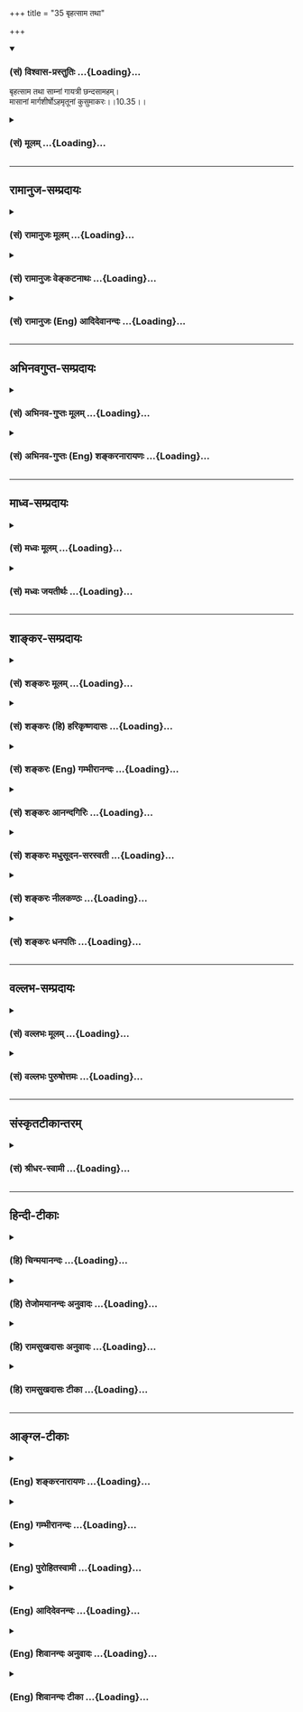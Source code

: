 +++
title = "35 बृहत्साम तथा"

+++
<div class="js_include" newlevelforh1="3" title="(सं) विश्वास-प्रस्तुतिः" unfilled url="/purANam/mahAbhAratam/06-bhIShma-parva/02-bhagavad-gItA-parva/saMskRtam/vishvAsa-prastutiH/10_vibhUti-vistAra-yoga/35_bRhatsAma_tathA.md">
<details open><summary><h3>(सं) विश्वास-प्रस्तुतिः ...{Loading}...</h3></summary>

बृहत्साम तथा साम्नां गायत्री छन्दसामहम्।  
मासानां मार्गशीर्षोऽहमृतूनां कुसुमाकरः।।10.35।।
</details>
</div>
<div class="js_include collapsed" newlevelforh1="3" title="(सं) मूलम्" unfilled url="/purANam/mahAbhAratam/06-bhIShma-parva/02-bhagavad-gItA-parva/saMskRtam/mUlam/10_vibhUti-vistAra-yoga/35_bRhatsAma_tathA.md">
<details><summary><h3>(सं) मूलम् ...{Loading}...</h3></summary>

बृहत्साम तथा साम्नां गायत्री छन्दसामहम्।  
मासानां मार्गशीर्षोऽहमृतूनां कुसुमाकरः।।10.35।।
</details>
</div>


_________________
## रामानुज-सम्प्रदायः
<div class="js_include collapsed" newlevelforh1="3" title="(सं) रामानुजः मूलम्" unfilled url="/purANam/mahAbhAratam/06-bhIShma-parva/02-bhagavad-gItA-parva/saMskRtam/rAmAnujaH/mUlam/10_vibhUti-vistAra-yoga/35_bRhatsAma_tathA.md">
<details><summary><h3>(सं) रामानुजः मूलम् ...{Loading}...</h3></summary>

।।10.35।।**साम्नां बृहत्साम** अहम्; **छन्दसां गायत्रीं अहम्; ऋतूनां
कुसुमाकरः** वसन्तः।

</details>
</div>
<div class="js_include collapsed" newlevelforh1="3" title="(सं) रामानुजः वेङ्कटनाथः" unfilled url="/purANam/mahAbhAratam/06-bhIShma-parva/02-bhagavad-gItA-parva/saMskRtam/rAmAnujaH/venkaTanAthaH/10_vibhUti-vistAra-yoga/35_bRhatsAma_tathA.md">
<details><summary><h3>(सं) रामानुजः वेङ्कटनाथः ...{Loading}...</h3></summary>

  
  
।।10.35।। सामसु बृहत्साम्न उत्कृष्टत्वं श्रुत्यैव सिद्धंबृहच्च वा इदमग्र
रथन्तरं च आस्तां वाक्च वै तन्मनञ्चास्तां वाग्वै रथन्तरं मनो
बृहत्तद्बृहत्पूर्वं ससृजानं रथन्तरमत्यमन्यत तद्रथन्तरं गर्भमधत्त \[म.ता.
\] इति। गायत्र्याश्छन्दसां मातृत्वेनोत्कर्षः श्रुतिषु च्छन्दोविचित्यां च
प्रपञ्चितः। यथा बह्वचोपनिषदि अग्रं वै छन्दसां गायत्री इति। मासेषु
मार्गशीर्षस्यातिशयः वर्षगर्भाधानकालत्वान्मासाधिदेवेषु केशवादिषु प्रथमस्य
केशवस्य मासत्वाद्ब्रतवर्गारम्भकालत्वाच्च। कुसुमाकरशब्देनैव वसन्तस्य
प्रत्यक्षसिद्धः सर्वप्राणिसुखहेतुरतिशयो द्योतितः। वसन्ते वसन्ते ज्योतिषा
यजेत वसन्ते दीक्षयेद्विप्रं ग्रीष्मै राजन्यमेव च इत्यादिभिश्च।  
  

</details>
</div>
<div class="js_include collapsed" newlevelforh1="3" title="(सं) रामानुजः (Eng) आदिदेवानन्दः" unfilled url="/purANam/mahAbhAratam/06-bhIShma-parva/02-bhagavad-gItA-parva/saMskRtam/rAmAnujaH/english/AdidevAnandaH/10_vibhUti-vistAra-yoga/35_bRhatsAma_tathA.md">
<details><summary><h3>(सं) रामानुजः (Eng) आदिदेवानन्दः ...{Loading}...</h3></summary>

10.35 Of Saman hymns, I am the Brhatsaman. Of meters, I am the Gayatri.
Of seasons, I am the season of flowers (spring).

</details>
</div>


_________________
## अभिनवगुप्त-सम्प्रदायः
<div class="js_include collapsed" newlevelforh1="3" title="(सं) अभिनव-गुप्तः मूलम्" unfilled url="/purANam/mahAbhAratam/06-bhIShma-parva/02-bhagavad-gItA-parva/saMskRtam/abhinava-guptaH/mUlam/10_vibhUti-vistAra-yoga/35_bRhatsAma_tathA.md">
<details><summary><h3>(सं) अभिनव-गुप्तः मूलम् ...{Loading}...</h3></summary>

।।10.19 -- 10.42।। हन्त ते कथयिष्यामीत्यादि जगत्स्थित इत्यन्तम्। अहमात्मा
(श्लो. 20) इत्यनेन व्यवच्छेदं वारयति। अन्यथा स्थावराणां हिमालय
इत्यादिवाक्येषु हिमालय एव भगवान् नान्य इति व्यवच्छेदेन;
निर्विभागत्वाभावात् ब्रह्मदर्शनं खण्डितम् अभविष्यत्। यतो यस्याखण्डाकारा
व्याप्तिस्तथा चेतसि न उपारोहति; तां च \[यो\] जिज्ञासति
तस्यायमुपदेशग्रन्थः। तथाहि उपसंहारे ( उपसंहारेण)
भेदाभेदवादं,यद्यद्विभूतिमत्सत्त्वम् (श्लो -- 41) इत्यनेनाभिधाय;
पश्चादभेदमेवोपसंहरति अथवा बहुनैतेन -- विष्टभ्याहमिदं -- एकांशेन जगत्
स्थितः (श्लो -- 42) इति। उक्तं हि -- पादोऽस्य विश्वा भूतानि
त्रिपादस्यामृतं दिवि।। इति -- RV; X; 90; 3प्रजानां सृष्टिहेतुः सर्वमिदं
भगवत्तत्त्वमेव तैस्तेर्विचित्रै रूपैर्भाव्यमानं +++(S
तत्त्वमेतैस्तैर्विचित्रैः रूपैः ; N --,विचित्ररूपै -- )+++ सकलस्य +++(S;N
सकलमस्य)+++ विषयतां यातीति।

</details>
</div>
<div class="js_include collapsed" newlevelforh1="3" title="(सं) अभिनव-गुप्तः (Eng) शङ्करनारायणः" unfilled url="/purANam/mahAbhAratam/06-bhIShma-parva/02-bhagavad-gItA-parva/saMskRtam/abhinava-guptaH/english/shankaranArAyaNaH/10_vibhUti-vistAra-yoga/35_bRhatsAma_tathA.md">
<details><summary><h3>(सं) अभिनव-गुप्तः (Eng) शङ्करनारायणः ...{Loading}...</h3></summary>

10.35 See Comment under 10.42

</details>
</div>


_________________
## माध्व-सम्प्रदायः
<div class="js_include collapsed" newlevelforh1="3" title="(सं) मध्वः मूलम्" unfilled url="/purANam/mahAbhAratam/06-bhIShma-parva/02-bhagavad-gItA-parva/saMskRtam/madhvaH/mUlam/10_vibhUti-vistAra-yoga/35_bRhatsAma_tathA.md">
<details><summary><h3>(सं) मध्वः मूलम् ...{Loading}...</h3></summary>

।।10.35।। Sri Madhvacharya did not comment on this sloka.,

</details>
</div>
<div class="js_include collapsed" newlevelforh1="3" title="(सं) मध्वः जयतीर्थः" unfilled url="/purANam/mahAbhAratam/06-bhIShma-parva/02-bhagavad-gItA-parva/saMskRtam/madhvaH/jayatIrthaH/10_vibhUti-vistAra-yoga/35_bRhatsAma_tathA.md">
<details><summary><h3>(सं) मध्वः जयतीर्थः ...{Loading}...</h3></summary>

।।10.35।। Sri Jayatirtha did not comment on this sloka.  
  

</details>
</div>


_________________
## शाङ्कर-सम्प्रदायः
<div class="js_include collapsed" newlevelforh1="3" title="(सं) शङ्करः मूलम्" unfilled url="/purANam/mahAbhAratam/06-bhIShma-parva/02-bhagavad-gItA-parva/saMskRtam/shankaraH/mUlam/10_vibhUti-vistAra-yoga/35_bRhatsAma_tathA.md">
<details><summary><h3>(सं) शङ्करः मूलम् ...{Loading}...</h3></summary>

।।10.35।। --,**बृहत्साम तथा साम्नां** प्रधानमस्मि। **गायत्री च्छन्दसाम्
अहं** गायत्र्यादिच्छन्दोविशिष्टानामृचां गायत्री ऋक् अहम् अस्मि इत्यर्थः।
**मासानां मार्गशीर्षः अहम्; ऋतूनां कुसुमाकरः** वसन्तः।।

</details>
</div>
<div class="js_include collapsed" newlevelforh1="3" title="(सं) शङ्करः (हि) हरिकृष्णदासः" unfilled url="/purANam/mahAbhAratam/06-bhIShma-parva/02-bhagavad-gItA-parva/saMskRtam/shankaraH/hindI/harikRShNadAsaH/10_vibhUti-vistAra-yoga/35_bRhatsAma_tathA.md">
<details><summary><h3>(सं) शङ्करः (हि) हरिकृष्णदासः ...{Loading}...</h3></summary>

।।10.35।। तथा सामवेदके प्रकरणोंमें जो बृहत्साम नामक प्रधान प्रकरण है वह
मैं हूँ। छन्दोंमें मैं गायत्री छन्द हूँ अर्थात् जो गायत्री आदि छन्दोबद्ध
ऋचाएँ हैं उनमें गायत्री नामक ऋचा मैं हूँ। महीनोंमें मार्गशीर्ष नामक
महीना और ऋतुओंमें बसन्त ऋतु मैं हूँ।

</details>
</div>
<div class="js_include collapsed" newlevelforh1="3" title="(सं) शङ्करः (Eng) गम्भीरानन्दः" unfilled url="/purANam/mahAbhAratam/06-bhIShma-parva/02-bhagavad-gItA-parva/saMskRtam/shankaraH/english/gambhIrAnandaH/10_vibhUti-vistAra-yoga/35_bRhatsAma_tathA.md">
<details><summary><h3>(सं) शङ्करः (Eng) गम्भीरानन्दः ...{Loading}...</h3></summary>

10.35 I am tatha, also; the Brhat-sama, the foremost samnam, of the
Sama-mantras. Chandasam, of the metres, of the Rk-mantras having the
metres Gayatri etc.; I am the Rk called Gayatri. This is meaning.
Masanam, of the months, I am Marga-sirsa (Agrahayana,
November-December). Rtunam, of the seasons; kusumakarah, spring.

</details>
</div>
<div class="js_include collapsed" newlevelforh1="3" title="(सं) शङ्करः आनन्दगिरिः" unfilled url="/purANam/mahAbhAratam/06-bhIShma-parva/02-bhagavad-gItA-parva/saMskRtam/shankaraH/AnandagiriH/10_vibhUti-vistAra-yoga/35_bRhatsAma_tathA.md">
<details><summary><h3>(सं) शङ्करः आनन्दगिरिः ...{Loading}...</h3></summary>

।।10.35।। वेदानां सामवेदोऽस्मीत्युक्तं तत्रावान्तरविशेषमाह --
**बृहदिति।** छन्दसां मध्ये गायत्री नाम यच्छन्दस्तदहमित्ययुक्तं
छन्दसामृग्भ्योऽतिरेकेण स्वरूपभावादित्याशङ्क्याह --
**गायत्र्यादीति। ,द्विजातेर्द्वितीयजन्मजननीत्वादित्यर्थः। मार्गशीर्षो
मृगशीर्षेण युक्ता पौर्णमास्यस्मिन्निति मार्गशीर्षो मासः सोऽहं
पक्वसस्याढ्यत्वादित्याह --** मासानामिति। **वसन्तो रमणीयत्वादिति शेषः।**

</details>
</div>
<div class="js_include collapsed" newlevelforh1="3" title="(सं) शङ्करः मधुसूदन-सरस्वती" unfilled url="/purANam/mahAbhAratam/06-bhIShma-parva/02-bhagavad-gItA-parva/saMskRtam/shankaraH/madhusUdana-sarasvatI/10_vibhUti-vistAra-yoga/35_bRhatsAma_tathA.md">
<details><summary><h3>(सं) शङ्करः मधुसूदन-सरस्वती ...{Loading}...</h3></summary>

।।10.35।। वेदानां सामवेदोऽस्मीत्युक्तं तत्रायमन्यो विशेषः।
साम्रामृगक्षरारूढानां गीतिविशेषाणां मध्येत्वामिद्धि हवामहे इत्यस्यामृचि
गीतिविशेषो बृहत्साम। तच्चातिरात्रे पृष्ठस्तोत्रं
सर्वेश्वरत्वेनेन्द्रस्तुतिरूपमन्यतः श्रेष्ठत्वादहम्। छन्दसां
नियताक्षरपादत्वरूपच्छन्दोविशिष्टानामृचां मध्ये
द्विजातेर्द्वितीयजन्महेतुत्वेन प्रातःसवनादिसवनत्रयव्यापित्वेन
त्रिष्टुब्जगतीभ्यां सोमाहरणार्थं गताभ्यां सोमो न लब्धोऽक्षराणि च
हारितानि जगत्या त्रीणि त्रिष्टुभैकमिति चत्वारि तैरक्षरैः सह सोमस्याहरणेन
च सर्वश्रेष्ठा गायत्री ऋगहम्। चतुरक्षराणि हवा अग्रे छन्दांस्यासुस्ततो
जगती सोममच्छापतत्सा त्रीण्यक्षराणि हित्वा जगाम
ततस्त्रिष्टुप्सोममच्छापतत्सैकमक्षरं हित्वापतत्ततो गायत्रीसोममच्छापतत्सा
तानि चाक्षराणि हरन्त्यागच्छत्सोमं च तस्मादष्टाक्षरा गायत्री
त्युपक्रम्यतदाहुर्गायत्राणि वै सर्वाणि सवनानि गायत्री ह्येवैतदुपसृजामो
नैतत् इति शतपथश्रुतेःगायत्री वा इदं सर्वं भूतम्
इत्यादिछान्दोग्यश्रुतेश्च। मासानां द्वादशानां
मध्येऽभिनवशालिवास्तूकशाकादिशाली शीतातपशून्यत्वेन च
सुखहेतुर्मार्गशीर्षोऽहम्। ऋतूनां षण्णां मध्ये कुसुमाकरः
सर्वसुगन्धिकुसुमानामाकरोऽतिरमणीयो वसन्तः। वसन्ते ब्राह्मण्यमुपनयीत;वसन्ते
ब्राह्मणोऽग्नीनादधीत;वसन्तेवसन्ते ज्योतिषा यजेत;तद्वै वसन्त
एवाभ्यारभेत;वसन्तो वै ब्राह्मणस्यर्तुः इत्यादिशास्त्रप्रसिद्धोऽहमस्मि।

</details>
</div>
<div class="js_include collapsed" newlevelforh1="3" title="(सं) शङ्करः नीलकण्ठः" unfilled url="/purANam/mahAbhAratam/06-bhIShma-parva/02-bhagavad-gItA-parva/saMskRtam/shankaraH/nIlakaNThaH/10_vibhUti-vistAra-yoga/35_bRhatsAma_tathA.md">
<details><summary><h3>(सं) शङ्करः नीलकण्ठः ...{Loading}...</h3></summary>

।।10.35।। बृहत्सामत्वामिद्धि हवामहे इत्यस्यामृचि गीयमानं साम
पृष्ठ्यस्तोत्रे विनियुक्तमिन्द्रदेवत्यं तत् साम्नां मध्येऽहमस्मि।
छन्दसां मध्ये गायत्री द्विजत्वसंपादनात्सोमाहरणाच्च श्रेष्ठाहमस्मि।
कुसुमाकरो वसन्तः।

</details>
</div>
<div class="js_include collapsed" newlevelforh1="3" title="(सं) शङ्करः धनपतिः" unfilled url="/purANam/mahAbhAratam/06-bhIShma-parva/02-bhagavad-gItA-parva/saMskRtam/shankaraH/dhanapatiH/10_vibhUti-vistAra-yoga/35_bRhatsAma_tathA.md">
<details><summary><h3>(सं) शङ्करः धनपतिः ...{Loading}...</h3></summary>

।।10.35।। साम्नां गीतिविशेषाणआं वृहत्सामत्वामिद्धि हवामहे इत्यस्यामृचि
गीतिविशेषे सर्वेश्वरत्वेनेन्द्रस्तुत्निरुपं अतिरात्रे पृष्ठस्तोत्रं
श्रेष्ठत्वादहम्। नियताक्षरपादरुपच्छन्दोविशिष्ठानामृचां मध्ये
द्विजत्वादिहेतुर्गायत्री ऋगहम्। मासानां मार्गशीर्षः सस्यादिसंपन्नत्वेन
सुखजनकत्वात्। कुसुमाकरो वसन्तः पुषापकत्वेन शोभनत्वात्।

</details>
</div>


_________________
## वल्लभ-सम्प्रदायः
<div class="js_include collapsed" newlevelforh1="3" title="(सं) वल्लभः मूलम्" unfilled url="/purANam/mahAbhAratam/06-bhIShma-parva/02-bhagavad-gItA-parva/saMskRtam/vallabhaH/mUlam/10_vibhUti-vistAra-yoga/35_bRhatsAma_tathA.md">
<details><summary><h3>(सं) वल्लभः मूलम् ...{Loading}...</h3></summary>

।।10.35।। बृहत्सामेति। त्वामिद्धि हवामहे \[ऋक्सं.4।7।21।1\] इत्यस्यां ऋचि
गीयमानं बृहत्साम तेन चेन्द्रः सर्वेश्वरत्वेन स्तूयत इति श्रैठ्यं
दर्श्यते। छन्दसां वेदमन्त्राणां वा मध्ये गायत्री मे विभूतिः;
मत्स्वरूपप्रतिपादकत्वाद्भगवत्सेवकैश्चिन्तनीया। मासानां मध्ये
मार्गशीर्षोऽहं कुमारिकाकामपूरणकालत्वात् भोगयोग्यत्वाच्च मे विभूतिः।
ऋतूनां मध्ये कुसुमाकरो वसन्तोऽहं वसन्तेऽग्नीनादधीत \[ \] इति श्रुतौ
प्राशस्त्यत्वाज्जडेष्वपि प्रमोदापादकत्वाद्वृन्दावनाविरतवृत्तित्वाच्च मे
विभूतिः।

</details>
</div>
<div class="js_include collapsed" newlevelforh1="3" title="(सं) वल्लभः पुरुषोत्तमः" unfilled url="/purANam/mahAbhAratam/06-bhIShma-parva/02-bhagavad-gItA-parva/saMskRtam/vallabhaH/puruShottamaH/10_vibhUti-vistAra-yoga/35_bRhatsAma_tathA.md">
<details><summary><h3>(सं) वल्लभः पुरुषोत्तमः ...{Loading}...</h3></summary>

  
  
।।10.35।। साम्नां सामऋचां मध्ये बृहत्साम मद्विभूतिरित्यर्थः। छन्दसां
मध्ये गायत्री मद्विभूतिः। मासानां मध्ये मार्गशीर्षोऽहम्। ऋतूनां मध्ये
कुसुमाकरो वसन्तोऽस्मि।  
  

</details>
</div>


_________________
## संस्कृतटीकान्तरम्
<div class="js_include collapsed" newlevelforh1="3" title="(सं) श्रीधर-स्वामी" unfilled url="/purANam/mahAbhAratam/06-bhIShma-parva/02-bhagavad-gItA-parva/saMskRtam/shrIdhara-svAmI/10_vibhUti-vistAra-yoga/35_bRhatsAma_tathA.md">
<details><summary><h3>(सं) श्रीधर-स्वामी ...{Loading}...</h3></summary>

।।10.35।।**बृहत्सामेति।**त्वामिद्धि हवामहे इत्यस्यामृचि गीयमानं बृहत्साम
तेन चेन्द्रः सर्वेश्वरत्वेन स्तूयत इति श्रैष्ठ्यं दर्शितम्।
छन्दोविशिष्टानां मन्त्राणां मध्ये गायत्र्यहम्; द्विजत्वापादकत्वेन
सोमाहरणेन च श्रेष्ठत्वात्। कुसुमाकरो वसन्तः।

</details>
</div>


_________________
## हिन्दी-टीकाः
<div class="js_include collapsed" newlevelforh1="3" title="(हि) चिन्मयानन्दः" unfilled url="/purANam/mahAbhAratam/06-bhIShma-parva/02-bhagavad-gItA-parva/hindI/chinmayAnandaH/10_vibhUti-vistAra-yoga/35_bRhatsAma_tathA.md">
<details><summary><h3>(हि) चिन्मयानन्दः ...{Loading}...</h3></summary>

।।10.35।। मैं सामों में बृहत्साम हूँ भगवान् ने पहले कहा था कि; वेदों में
सामवेद मैं हूँ। अब यहाँ सामवेद में भी विशेषता बताते हैं कि मैं सामों में
बृहत्साम हूँ। ऋग्वेद की जिन ऋचाओं को सामवेद में गाया जाता है; उन्हें साम
कहते हैं। उनमें एक साम वह है; जिसमें इन्द्र की सर्वेश्वर के रूप में
स्तुति की गई है; जिसे बृहत्साम कहते हैं; जिसका उल्लेख भगवान ने यहाँ किया
है। साममन्त्रों का गायन विशिष्ट पद्धति का होने के कारण अत्यन्त कठिन है;
जिन्हें सीखने के लिए वर्षों तक गुरु के पास रहकर साधना करनी पड़ती है। मैं
छन्दों में गायत्री हूँ वेद मन्त्रों की रचना विविध छन्दों में की गई है।
इन छन्दों में गायत्री छन्द मैं हूँ। जन्मत सभी मनुष्य संस्कारहीन होते
हैं। हिन्दू धर्म में बालक का उपनयन संस्कार गायत्री मन्त्र के द्वारा ही
होता है; जिसकी रचना गायत्री छन्द में है। अत इस छन्द को विशेष महत्व
प्राप्त है। गायत्री में चौबीस अक्षर हैं और इस मन्त्र के द्वारा सविता
देवता की उपासना की जाती है। ब्राह्मण लोग प्रातकाल और सांयकाल संध्यावन्दन
के समय इस मन्त्रोच्चार के द्वारा सूर्य को अर्ध्य प्रदान करते हैं। विश्व
के किसी भी धर्म में किसी एक मन्त्र का जप इतने अधिक भक्तों द्वारा निरन्तर
इतने अधिक काल से नहीं किया गया है जितना कि गायत्री छन्द में बद्ध गायत्री
मन्त्र का। यह मन्त्र अत्यन्त शक्तिशाली एवं प्रभावशाली माना जाता है। मैं
मासों में मार्गशीर्ष हूँ अंग्रेजी महीनों के अनुसार दिसम्बर और जनवरी के
भाग मार्गशीर्ष हैं। भारत में; इस मास को पवित्र माना गया है। जलवायु की
दृष्टि से भी यह सुखप्रद होता है; क्योंकि इस मास में न वर्षा की आर्द्रता
या सांद्रता होती है और न ग्रीष्म ऋतु की उष्णता। मैं ऋतुओं में बसन्त हूँ
प्रकृति को सुस्मित करने वाली बसन्त ऋतु मैं हूँ। समस्त सृष्टि की
दृश्यावलियों को अपने सतरंगी सन्देश और सुरभित संगीत से हर्ष विभोर करने
वाला ऋतुराज पर्वत पुष्पों के परिधान पहनते हैं। भूमि हरितवसना होती है।
सरोवर एवं जलाशय उत्फुल्ल कमलों की हंसी से खिलखिला उठते हैं। मैदानों में
हरीतिमा के गलीचे बिछ जाते हैं। सभी हृदय किसी उत्सव की उमंग से परिपूर्ण
हो जाते हैं। सृष्टि के हर्षातिरेक को राजतिलक करने के लिए चन्द्रिका स्वयं
को और अधिक सावधानी से सँवारती है। मुझे न केवल भव्य और दिव्य में ही देखना
है और न केवल सुन्दर और आकर्षक में; वरन् हीनतम से हीन में भी मुझे पहचानना
है मैं हूँ; जो हूँ सुनो

</details>
</div>
<div class="js_include collapsed" newlevelforh1="3" title="(हि) तेजोमयानन्दः अनुवादः" unfilled url="/purANam/mahAbhAratam/06-bhIShma-parva/02-bhagavad-gItA-parva/hindI/tejomayAnandaH/anuvAdaH/10_vibhUti-vistAra-yoga/35_bRhatsAma_tathA.md">
<details><summary><h3>(हि) तेजोमयानन्दः अनुवादः ...{Loading}...</h3></summary>

।।10.35।। सामों (गेय मन्त्रों) में मैं बृहत्साम और छन्दों में गायत्री
छन्द हूँ; मैं मासों में मार्गशीर्ष (दिसम्बरजनवरी के भाग) और ऋतुओं में
वसन्त हूँ।।

</details>
</div>
<div class="js_include collapsed" newlevelforh1="3" title="(हि) रामसुखदासः अनुवादः" unfilled url="/purANam/mahAbhAratam/06-bhIShma-parva/02-bhagavad-gItA-parva/hindI/rAmasukhadAsaH/anuvAdaH/10_vibhUti-vistAra-yoga/35_bRhatsAma_tathA.md">
<details><summary><h3>(हि) रामसुखदासः अनुवादः ...{Loading}...</h3></summary>

।।10.35।। गायी जानेवाली श्रुतियोंमें बृहत्साम और वैदिक छन्दोंमें गायत्री
छन्द मैं हूँ। बारह महीनोंमें मार्गशीर्ष और छः ऋतुओंमें वसन्त मैं हूँ।

</details>
</div>
<div class="js_include collapsed" newlevelforh1="3" title="(हि) रामसुखदासः टीका" unfilled url="/purANam/mahAbhAratam/06-bhIShma-parva/02-bhagavad-gItA-parva/hindI/rAmasukhadAsaH/TIkA/10_vibhUti-vistAra-yoga/35_bRhatsAma_tathA.md">
<details><summary><h3>(हि) रामसुखदासः टीका ...{Loading}...</h3></summary>

।।10.35।।***व्याख्या--*'बृहत्साम तथा साम्नाम्'--**सामवेदमें बृहत्साम
नामक एक गीति है। इसके द्वारा इन्द्ररूप परमेश्वरकी स्तुति की गयी है।
अतिरात्रयागमें यह एक पृष्ठस्तोत्र है। सामवेदमें सबसे श्रेष्ठ होनेसे इस
बृहत्सामको भगवान्ने अपनी विभूति बताया है **(टिप्पणी प₀ 564)**।

</details>
</div>


_________________
## आङ्ग्ल-टीकाः
<div class="js_include collapsed" newlevelforh1="3" title="(Eng) शङ्करनारायणः" unfilled url="/purANam/mahAbhAratam/06-bhIShma-parva/02-bhagavad-gItA-parva/english/shankaranArAyaNaH/10_vibhUti-vistAra-yoga/35_bRhatsAma_tathA.md">
<details><summary><h3>(Eng) शङ्करनारायणः ...{Loading}...</h3></summary>

10.35. Likewise, of the modes of singing \[of the hymns\], I am the
Brhatsaman; of the metres, I am the Gayatri; of the months, I am the
Margasirsa; of the seasons, I am the season abounding with flowers.

</details>
</div>
<div class="js_include collapsed" newlevelforh1="3" title="(Eng) गम्भीरानन्दः" unfilled url="/purANam/mahAbhAratam/06-bhIShma-parva/02-bhagavad-gItA-parva/english/gambhIrAnandaH/10_vibhUti-vistAra-yoga/35_bRhatsAma_tathA.md">
<details><summary><h3>(Eng) गम्भीरानन्दः ...{Loading}...</h3></summary>

10.35 I am also the Brhat-sama of the Sama (-mantras); of the metres,
Gayatri. Of the months I am Marga-sirsa, and of the seasons, spring.

</details>
</div>
<div class="js_include collapsed" newlevelforh1="3" title="(Eng) पुरोहितस्वामी" unfilled url="/purANam/mahAbhAratam/06-bhIShma-parva/02-bhagavad-gItA-parva/english/purohitasvAmI/10_vibhUti-vistAra-yoga/35_bRhatsAma_tathA.md">
<details><summary><h3>(Eng) पुरोहितस्वामी ...{Loading}...</h3></summary>

10.35 Of hymns I am Brihatsama, of metres I am Garatri, among the months
I am Margasheersha (December), and I am the Spring among seasons.

</details>
</div>
<div class="js_include collapsed" newlevelforh1="3" title="(Eng) आदिदेवनन्दः" unfilled url="/purANam/mahAbhAratam/06-bhIShma-parva/02-bhagavad-gItA-parva/english/AdidevanandaH/10_vibhUti-vistAra-yoga/35_bRhatsAma_tathA.md">
<details><summary><h3>(Eng) आदिदेवनन्दः ...{Loading}...</h3></summary>

10.35 Of Saman hymns, I am the Brhatsaman. Of meters, I am the Gayatri.
Of months, I am Margasira (Nov-Dec). And of seasons I am the season of
flowers.

</details>
</div>
<div class="js_include collapsed" newlevelforh1="3" title="(Eng) शिवानन्दः अनुवादः" unfilled url="/purANam/mahAbhAratam/06-bhIShma-parva/02-bhagavad-gItA-parva/english/shivAnandaH/anuvAdaH/10_vibhUti-vistAra-yoga/35_bRhatsAma_tathA.md">
<details><summary><h3>(Eng) शिवानन्दः अनुवादः ...{Loading}...</h3></summary>

10.35 Among the hymns also I am the Brihatsaman; among metres Gayatri am
I; among the montsh I am the Margasirsha; among the seasons (I am) the
flowery season.

</details>
</div>
<div class="js_include collapsed" newlevelforh1="3" title="(Eng) शिवानन्दः टीका" unfilled url="/purANam/mahAbhAratam/06-bhIShma-parva/02-bhagavad-gItA-parva/english/shivAnandaH/TIkA/10_vibhUti-vistAra-yoga/35_bRhatsAma_tathA.md">
<details><summary><h3>(Eng) शिवानन्दः टीका ...{Loading}...</h3></summary>

10.35 बृहत्साम Brihatsaman; तथा also; साम्नाम् among Sama hymns; गायत्री
Gayatri; छन्दसाम् among metres; अहम् I; मासानाम् among months;
मार्गशीर्षः Margasirsha; अहम् I; ऋतूनाम् among seasons; कुसुमाकरः the
flowery season (spring).Commentary Brihatsaman is the chief of the hymns
of the SamaVeda. Brihat means big.Margasirsha From the middle of
December to the middle of January. This has a temperate climate. In
olden days it was usual to start with this month in counting the months
of the year. The first place was given to this month.Kusumakara The
beautiful flowery season; the spring.

</details>
</div>
